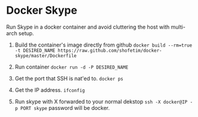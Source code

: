 Docker Skype
============

Run Skype in a docker container and avoid cluttering the host with multi-arch
setup.

1. Build the container's image directly from github
   `docker build --rm=true -t DESIRED_NAME https://raw.github.com/shofetim/docker-skype/master/Dockerfile`

2. Run container
   `docker run -d -P DESIRED_NAME`

3. Get the port that SSH is nat'ed to.
   `docker ps`
   
4. Get the IP address.
   `ifconfig`

5. Run skype with X forwarded to your normal dekstop
   `ssh -X docker@IP -p PORT skype` password will be docker.

